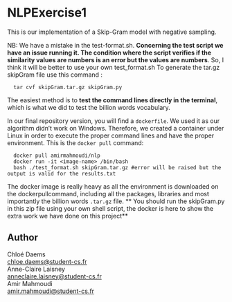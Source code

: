 # NLPExercise1
This is our implementation of a Skip-Gram model with negative sampling.

NB: We have a mistake in the test-format.sh. 
**Concerning the test script we have an issue running it. The condition where the script verifies if the similarity values are numbers is an error but the values are numbers**. So, I think it will be better to use your own test_format.sh
To generate the tar.gz skipGram file use this command :
```
  tar cvf skipGram.tar.gz skipGram.py
  ```
  
The easiest method is to **test the command lines directly in the terminal**, which is what we did to test the billion words vocabulary. 

In our final repository version, you will find a `dockerfile`. We used it as our algorithm didn’t work on Windows. Therefore, we created a container under Linux in order to execute the proper command lines and have the proper environment.
This is the `docker pull` command: 
```
  docker pull amirmahmoudi/nlp
  docker run -it <image-name> /bin/bash
  bash ./test_format.sh skipGram.tar.gz #error will be raised but the output is valid for the results.txt
  ```

The docker image is really heavy as all the environment is downloaded on the dockerpullcommand, including all the packages, libraries and most importantly the billion words `.tar.gz` file.
** You should run the skipGram.py in this zip file using your own shell script, the docker is here to show the extra work we have done on this project**

## Author

Chloé Daems<br/>
chloe.daems@student-cs.fr<br/>
Anne-Claire Laisney<br/>
anneclaire.laisney@student-cs.fr<br/>
Amir Mahmoudi <br/>
amir.mahmoudi@student-cs.fr<br/>
